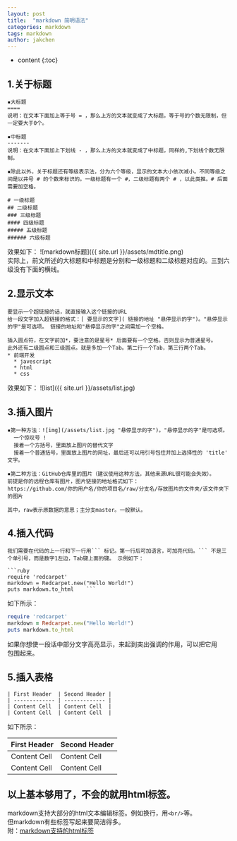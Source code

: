 ```yaml
---
layout: post
title:  "markdown 简明语法"
categories: markdown
tags: markdown
author: jakchen
---
```

* content
{:toc}

## 1.关于标题




```
▪大标题
====
说明：在文本下面加上等于号 = ，那么上方的文本就变成了大标题。等于号的个数无限制，但一定要大于0个。

▪中标题
-------
说明：在文本下面加上下划线 - ，那么上方的文本就变成了中标题，同样的,下划线个数无限制。

▪除此以外，关于标题还有等级表示法，分为六个等级，显示的文本大小依次减小。不同等级之间是以井号 # 的个数来标识的。一级标题有一个 #，二级标题有两个 # ，以此类推。# 后面需要加空格。

# 一级标题
## 二级标题
### 三级标题
#### 四级标题
##### 五级标题
###### 六级标题
```
效果如下：
![markdown标题]({{ site.url }}/assets/mdtitle.png)<br/>
实际上，前文所述的大标题和中标题是分别和一级标题和二级标题对应的。三到六级没有下面的横线。

## 2.显示文本
```
要显示一个超链接的话，就直接输入这个链接的URL
给一段文字加入超链接的格式：[ 要显示的文字]( 链接的地址 "悬停显示的字")。"悬停显示的字"是可选项。 链接的地址和"悬停显示的字"之间需加一个空格。

插入圆点符，在文字前加*，要注意的是星号* 后面要有一个空格。否则显示为普通星号。
此外还有二级圆点和三级圆点。就是多加一个Tab。第二行一个Tab，第三行两个Tab。
* 前端开发
  * javescript
  * html
  * css
```
效果如下：
![list]({{ site.url }}/assets/list.jpg)<br/>

## 3.插入图片
```
▪第一种方法：![img](/assets/list.jpg "悬停显示的字")。"悬停显示的字"是可选项。
  一个惊叹号 !
  接着一个方括号，里面放上图片的替代文字
  接着一个普通括号，里面放上图片的网址，最后还可以用引号包住并加上选择性的 'title' 文字。

▪第二种方法：GitHub仓库里的图片（建议使用这种方法，其他来源URL很可能会失效）。
前提是你的远程仓库有图片，图片链接的地址格式如下：
https://github.com/你的用户名/你的项目名/raw/分支名/存放图片的文件夹/该文件夹下的图片

其中，raw表示原数据的意思；主分支master。一般默认。
```

## 4.插入代码
```
我们需要在代码的上一行和下一行用``` 标记。第一行后可加语言，可加亮代码。``` 不是三个单引号，而是数字1左边，Tab键上面的键。 示例如下：

```ruby
require 'redcarpet'
markdown = Redcarpet.new("Hello World!")
puts markdown.to_html    ```
```
如下所示：
```ruby
require 'redcarpet'
markdown = Redcarpet.new("Hello World!")
puts markdown.to_html
```
如果你想使一段话中部分文字高亮显示，来起到突出强调的作用，可以把它用 ` ` 包围起来。
## 5.插入表格
```
| First Header  | Second Header |
| ------------- | ------------- |
| Content Cell  | Content Cell  |
| Content Cell  | Content Cell  |
```
如下所示：

| First Header  | Second Header |
| ------------- | ------------- |
| Content Cell  | Content Cell  |
| Content Cell  | Content Cell  |

## 以上基本够用了，不会的就用html标签。
markdown支持大部分的html文本编辑标签。例如换行，用``<br/>``等。<br/>
但markdown有些标签写起来要简洁得多。<br/>
附：[markdown支持的html标签](https://github.com/github/markup/tree/master#html-sanitization)